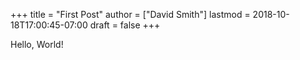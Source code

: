 +++
title = "First Post"
author = ["David Smith"]
lastmod = 2018-10-18T17:00:45-07:00
draft = false
+++

Hello, World!
